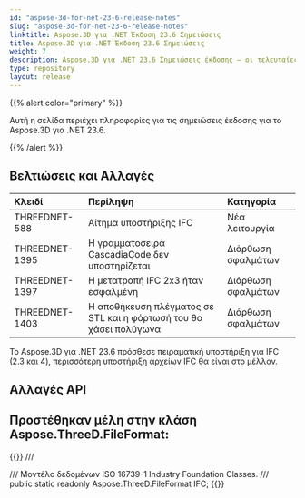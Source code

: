 ```yaml
---
id: "aspose-3d-for-net-23-6-release-notes"
slug: "aspose-3d-for-net-23-6-release-notes"
linktitle: Aspose.3D για .NET Έκδοση 23.6 Σημειώσεις
title: Aspose.3D για .NET Έκδοση 23.6 Σημειώσεις
weight: 7
description: Aspose.3D για .NET 23.6 Σημειώσεις έκδοσης – οι τελευταίες ενημερώσεις και διορθώσεις.
type: repository
layout: release
---
```


{{% alert color="primary" %}}

Αυτή η σελίδα περιέχει πληροφορίες για τις σημειώσεις έκδοσης για το Aspose.3D για .NET 23.6.

{{% /alert %}}
## **Βελτιώσεις και Αλλαγές**

|**Κλειδί**|**Περίληψη**|**Κατηγορία**|
| :- | :- | :- |
| THREEDNET-588 | Αίτημα υποστήριξης IFC | Νέα λειτουργία |
| THREEDNET-1395 | Η γραμματοσειρά CascadiaCode δεν υποστηρίζεται | Διόρθωση σφαλμάτων |
| THREEDNET-1397 | Η μετατροπή IFC 2x3 ήταν εσφαλμένη | Διόρθωση σφαλμάτων |
| THREEDNET-1403 | Η αποθήκευση πλέγματος σε STL και η φόρτωσή του θα χάσει πολύγωνα | Διόρθωση σφαλμάτων |


Το Aspose.3D για .NET 23.6 πρόσθεσε πειραματική υποστήριξη για IFC (2.3 και 4), περισσότερη υποστήριξη αρχείων IFC θα είναι στο μέλλον.

## Αλλαγές API ##

## Προστέθηκαν μέλη στην κλάση **Aspose.ThreeD.FileFormat**:

{{<highlight csharp>}}
        /// <summary>
        /// Μοντέλο δεδομένων ISO 16739-1 Industry Foundation Classes.
        /// </summary>
        public static readonly Aspose.ThreeD.FileFormat IFC;
{{</highlight>}}